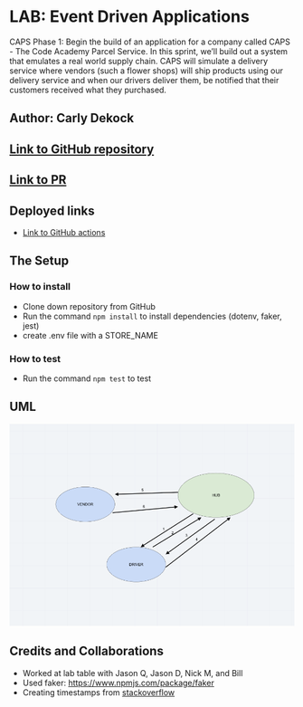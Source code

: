# LAB: Event Driven Applications

CAPS Phase 1: Begin the build of an application for a company called CAPS - The Code Academy Parcel Service. In this sprint, we’ll build out a system that emulates a real world supply chain. CAPS will simulate a delivery service where vendors (such a flower shops) will ship products using our delivery service and when our drivers deliver them, be notified that their customers received what they purchased.

## Author: Carly Dekock

## [Link to GitHub repository](https://github.com/carlydekock/caps.git)
## [Link to PR](https://github.com/carlydekock/caps/pull/1)

## Deployed links

- [Link to GitHub actions](https://github.com/carlydekock/caps/actions)

## The Setup

### How to install

- Clone down repository from GitHub
- Run the command ```npm install``` to install dependencies (dotenv, faker, jest)
- create .env file with a STORE_NAME

### How to test

- Run the command ```npm test``` to test

## UML

![image](assets/UML.png)

## Credits and Collaborations

- Worked at lab table with Jason Q, Jason D, Nick M, and Bill
- Used faker: https://www.npmjs.com/package/faker
- Creating timestamps from [stackoverflow](https://stackoverflow.com/questions/10645994/how-to-format-a-utc-date-as-a-yyyy-mm-dd-hhmmss-string-using-nodejs)
